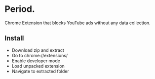 # Period.
Chrome Extension that blocks YouTube ads without any data collection.

## Install
- Download zip and extract
- Go to chrome://extensions/
- Enable developer mode
- Load unpacked extension
- Navigate to extracted folder
